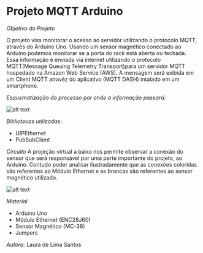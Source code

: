 # Projeto MQTT Arduino
*_Objetivo do Projeto_*

O projeto visa monitorar o acesso ao servidor utilizando o protocolo MQTT, através do Arduino Uno.  Usando  um sensor magnético conectado ao Arduino podemos  monitorar se  a porta  do rack está aberta ou fechada. Essa informação é enviada via internet  utilizando o protocolo MQTT(Message Queuing Telemetry Transport)para um servidor MQTT hospedado na Amazon Web Service (AWS). A mensagem será exibida em um Client MQTT  atravéz do aplicativo (MQTT DASH) intalado em um smartphone.

*_Esquematização do processo por onde a informação passará:_*

![alt text](https://camo.githubusercontent.com/7beef2d4780d87a603d7de49b2da0467c8537dff96575b628a04bd4010ebb1cc/68747470733a2f2f692e696d6775722e636f6d2f4d576870586b562e706e67)

*_Bibliotecas utilizadas:_*
- UIPEthernet
- PubSubClient

*_Circuito_*
A projeção virtual a baixo nos permite observar a conexão do sensor que será responsável por uma parte importante do projeto, ao Arduino. Contudo poder analisar ilustradamente que as conexões coloridas são referentes ao Módulo Ethernet e as brancas são referentes ao sensor magnético utilizado.

![alt text](https://camo.githubusercontent.com/ad1da211b35b60b23fb095a64e76dc6504d0c3229e853bd82a69a4d5d27bbb88/68747470733a2f2f692e696d6775722e636f6d2f594947477453472e706e67)

*_Materiai_*
- Arduino Uno
- Módulo Ethernet (ENC28J60)
- Sensor Magnético (MC-38)
- Jumpers

*_Autora:_* Laura de Lima Santos
